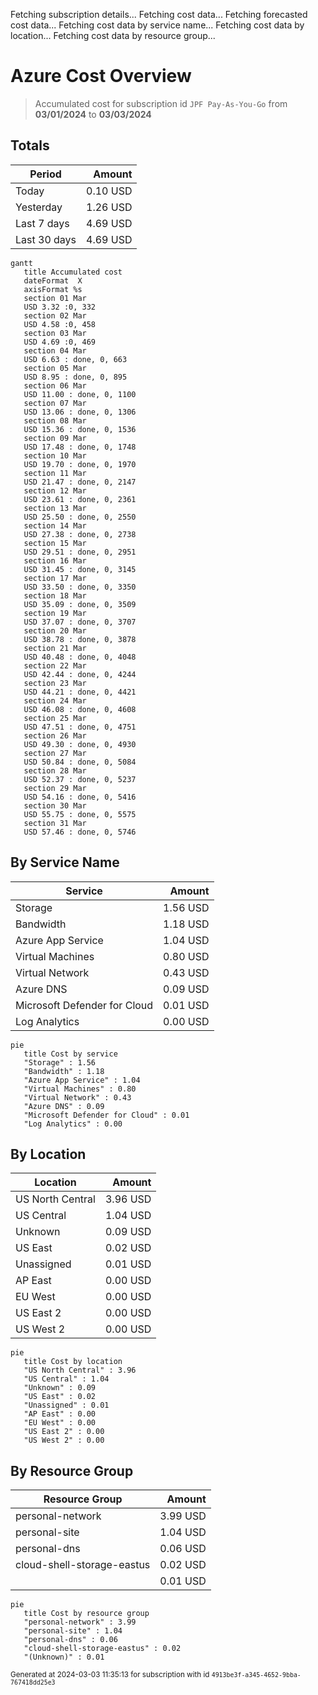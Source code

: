 Fetching subscription details...
Fetching cost data...
Fetching forecasted cost data...
Fetching cost data by service name...
Fetching cost data by location...
Fetching cost data by resource group...
# Azure Cost Overview

> Accumulated cost for subscription id `JPF Pay-As-You-Go` from **03/01/2024** to **03/03/2024**

## Totals

|Period|Amount|
|---|---:|
|Today|0.10 USD|
|Yesterday|1.26 USD|
|Last 7 days|4.69 USD|
|Last 30 days|4.69 USD|

```mermaid
gantt
   title Accumulated cost
   dateFormat  X
   axisFormat %s
   section 01 Mar
   USD 3.32 :0, 332
   section 02 Mar
   USD 4.58 :0, 458
   section 03 Mar
   USD 4.69 :0, 469
   section 04 Mar
   USD 6.63 : done, 0, 663
   section 05 Mar
   USD 8.95 : done, 0, 895
   section 06 Mar
   USD 11.00 : done, 0, 1100
   section 07 Mar
   USD 13.06 : done, 0, 1306
   section 08 Mar
   USD 15.36 : done, 0, 1536
   section 09 Mar
   USD 17.48 : done, 0, 1748
   section 10 Mar
   USD 19.70 : done, 0, 1970
   section 11 Mar
   USD 21.47 : done, 0, 2147
   section 12 Mar
   USD 23.61 : done, 0, 2361
   section 13 Mar
   USD 25.50 : done, 0, 2550
   section 14 Mar
   USD 27.38 : done, 0, 2738
   section 15 Mar
   USD 29.51 : done, 0, 2951
   section 16 Mar
   USD 31.45 : done, 0, 3145
   section 17 Mar
   USD 33.50 : done, 0, 3350
   section 18 Mar
   USD 35.09 : done, 0, 3509
   section 19 Mar
   USD 37.07 : done, 0, 3707
   section 20 Mar
   USD 38.78 : done, 0, 3878
   section 21 Mar
   USD 40.48 : done, 0, 4048
   section 22 Mar
   USD 42.44 : done, 0, 4244
   section 23 Mar
   USD 44.21 : done, 0, 4421
   section 24 Mar
   USD 46.08 : done, 0, 4608
   section 25 Mar
   USD 47.51 : done, 0, 4751
   section 26 Mar
   USD 49.30 : done, 0, 4930
   section 27 Mar
   USD 50.84 : done, 0, 5084
   section 28 Mar
   USD 52.37 : done, 0, 5237
   section 29 Mar
   USD 54.16 : done, 0, 5416
   section 30 Mar
   USD 55.75 : done, 0, 5575
   section 31 Mar
   USD 57.46 : done, 0, 5746
```

## By Service Name

|Service|Amount|
|---|---:|
|Storage|1.56 USD|
|Bandwidth|1.18 USD|
|Azure App Service|1.04 USD|
|Virtual Machines|0.80 USD|
|Virtual Network|0.43 USD|
|Azure DNS|0.09 USD|
|Microsoft Defender for Cloud|0.01 USD|
|Log Analytics|0.00 USD|

```mermaid
pie
   title Cost by service
   "Storage" : 1.56
   "Bandwidth" : 1.18
   "Azure App Service" : 1.04
   "Virtual Machines" : 0.80
   "Virtual Network" : 0.43
   "Azure DNS" : 0.09
   "Microsoft Defender for Cloud" : 0.01
   "Log Analytics" : 0.00
```

## By Location

|Location|Amount|
|---|---:|
|US North Central|3.96 USD|
|US Central|1.04 USD|
|Unknown|0.09 USD|
|US East|0.02 USD|
|Unassigned|0.01 USD|
|AP East|0.00 USD|
|EU West|0.00 USD|
|US East 2|0.00 USD|
|US West 2|0.00 USD|

```mermaid
pie
   title Cost by location
   "US North Central" : 3.96
   "US Central" : 1.04
   "Unknown" : 0.09
   "US East" : 0.02
   "Unassigned" : 0.01
   "AP East" : 0.00
   "EU West" : 0.00
   "US East 2" : 0.00
   "US West 2" : 0.00
```

## By Resource Group

|Resource Group|Amount|
|---|---:|
|personal-network|3.99 USD|
|personal-site|1.04 USD|
|personal-dns|0.06 USD|
|cloud-shell-storage-eastus|0.02 USD|
||0.01 USD|

```mermaid
pie
   title Cost by resource group
   "personal-network" : 3.99
   "personal-site" : 1.04
   "personal-dns" : 0.06
   "cloud-shell-storage-eastus" : 0.02
   "(Unknown)" : 0.01
```

<sup>Generated at 2024-03-03 11:35:13 for subscription with id `4913be3f-a345-4652-9bba-767418dd25e3`</sup>
